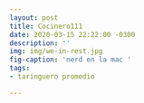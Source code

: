 ```yaml
---
layout: post
title: Cocinero111
date: 2020-03-15 22:22:00 -0300
description: ''
img: img/we-in-rest.jpg
fig-caption: 'nerd en la mac '
tags:
- taringuero promedio

---
```

